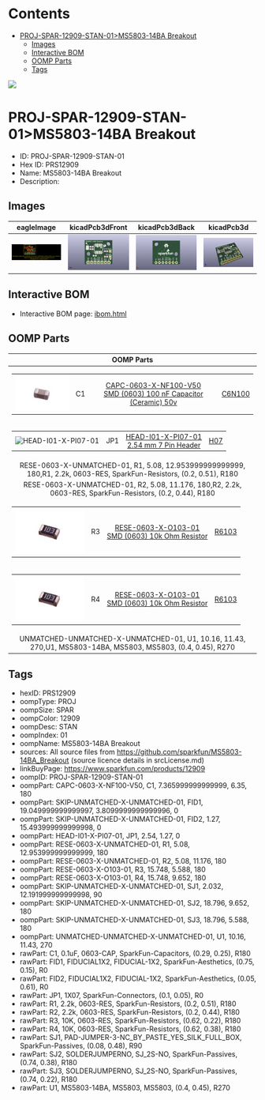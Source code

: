 



Contents
========

* [PROJ-SPAR-12909-STAN-01>MS5803-14BA Breakout](#proj-spar-12909-stan-01ms5803-14ba-breakout)
	* [Images](#images)
	* [Interactive BOM](#interactive-bom)
	* [OOMP Parts](#oomp-parts)
	* [Tags](#tags)
  
![][im]
# PROJ-SPAR-12909-STAN-01>MS5803-14BA Breakout

- ID: PROJ-SPAR-12909-STAN-01
- Hex ID: PRS12909
- Name: MS5803-14BA Breakout
- Description: 

## Images
  
  

|eagleImage|kicadPcb3dFront|kicadPcb3dBack|kicadPcb3d|
| :---: | :---: | :---: | :---: |
|[![eagleImage](eagleImage_140.png)](eagleImage_600.png)|[![kicadPcb3dFront](kicadPcb3dFront_140.png)](kicadPcb3dFront_600.png)|[![kicadPcb3dBack](kicadPcb3dBack_140.png)](kicadPcb3dBack_600.png)|[![kicadPcb3d](kicadPcb3d_140.png)](kicadPcb3d_600.png)|

## Interactive BOM

- Interactive BOM page: [ibom.html](kicad/bom/ibom.html)

## OOMP Parts
  

|OOMP Parts|
| :---: |
|<table><tr><td>![CAPC-0603-X-NF100-V50](https://raw.githubusercontent.com/oomlout/oomlout_OOMP_parts/main/CAPC-0603-X-NF100-V50/image_140.jpg)</td><td> C1</td><td>[CAPC-0603-X-NF100-V50<br>SMD (0603) 100 nF Capacitor (Ceramic) 50v](https://github.com/oomlout/oomlout_OOMP_parts/tree/main/CAPC-0603-X-NF100-V50/)</td><td>[C6N100](https://github.com/oomlout/oomlout_OOMP_parts/tree/main/CAPC-0603-X-NF100-V50/)</td></tr></table>|
|<table><tr><td>![HEAD-I01-X-PI07-01](https://raw.githubusercontent.com/oomlout/oomlout_OOMP_parts/main/HEAD-I01-X-PI07-01/image_140.jpg)</td><td> JP1</td><td>[HEAD-I01-X-PI07-01<br>2.54 mm 7 Pin Header](https://github.com/oomlout/oomlout_OOMP_parts/tree/main/HEAD-I01-X-PI07-01/)</td><td>[H07](https://github.com/oomlout/oomlout_OOMP_parts/tree/main/HEAD-I01-X-PI07-01/)</td></tr></table>|
|RESE-0603-X-UNMATCHED-01, R1, 5.08, 12.953999999999999, 180,R1, 2.2k, 0603-RES, SparkFun-Resistors, (0.2, 0.51), R180|
|RESE-0603-X-UNMATCHED-01, R2, 5.08, 11.176, 180,R2, 2.2k, 0603-RES, SparkFun-Resistors, (0.2, 0.44), R180|
|<table><tr><td>![RESE-0603-X-O103-01](https://raw.githubusercontent.com/oomlout/oomlout_OOMP_parts/main/RESE-0603-X-O103-01/image_140.jpg)</td><td> R3</td><td>[RESE-0603-X-O103-01<br>SMD (0603) 10k Ohm Resistor](https://github.com/oomlout/oomlout_OOMP_parts/tree/main/RESE-0603-X-O103-01/)</td><td>[R6103](https://github.com/oomlout/oomlout_OOMP_parts/tree/main/RESE-0603-X-O103-01/)</td></tr></table>|
|<table><tr><td>![RESE-0603-X-O103-01](https://raw.githubusercontent.com/oomlout/oomlout_OOMP_parts/main/RESE-0603-X-O103-01/image_140.jpg)</td><td> R4</td><td>[RESE-0603-X-O103-01<br>SMD (0603) 10k Ohm Resistor](https://github.com/oomlout/oomlout_OOMP_parts/tree/main/RESE-0603-X-O103-01/)</td><td>[R6103](https://github.com/oomlout/oomlout_OOMP_parts/tree/main/RESE-0603-X-O103-01/)</td></tr></table>|
|UNMATCHED-UNMATCHED-X-UNMATCHED-01, U1, 10.16, 11.43, 270,U1, MS5803-14BA, MS5803, MS5803, (0.4, 0.45), R270|

## Tags

- hexID: PRS12909
- oompType: PROJ
- oompSize: SPAR
- oompColor: 12909
- oompDesc: STAN
- oompIndex: 01
- oompName: MS5803-14BA Breakout
- sources: All source files from https://github.com/sparkfun/MS5803-14BA_Breakout (source licence details in srcLicense.md)
- linkBuyPage: https://www.sparkfun.com/products/12909
- oompID: PROJ-SPAR-12909-STAN-01
- oompPart: CAPC-0603-X-NF100-V50, C1, 7.365999999999999, 6.35, 180
- oompPart: SKIP-UNMATCHED-X-UNMATCHED-01, FID1, 19.049999999999997, 3.8099999999999996, 0
- oompPart: SKIP-UNMATCHED-X-UNMATCHED-01, FID2, 1.27, 15.493999999999998, 0
- oompPart: HEAD-I01-X-PI07-01, JP1, 2.54, 1.27, 0
- oompPart: RESE-0603-X-UNMATCHED-01, R1, 5.08, 12.953999999999999, 180
- oompPart: RESE-0603-X-UNMATCHED-01, R2, 5.08, 11.176, 180
- oompPart: RESE-0603-X-O103-01, R3, 15.748, 5.588, 180
- oompPart: RESE-0603-X-O103-01, R4, 15.748, 9.652, 180
- oompPart: SKIP-UNMATCHED-X-UNMATCHED-01, SJ1, 2.032, 12.191999999999998, 90
- oompPart: SKIP-UNMATCHED-X-UNMATCHED-01, SJ2, 18.796, 9.652, 180
- oompPart: SKIP-UNMATCHED-X-UNMATCHED-01, SJ3, 18.796, 5.588, 180
- oompPart: UNMATCHED-UNMATCHED-X-UNMATCHED-01, U1, 10.16, 11.43, 270
- rawPart: C1, 0.1uF, 0603-CAP, SparkFun-Capacitors, (0.29, 0.25), R180
- rawPart: FID1, FIDUCIAL1X2, FIDUCIAL-1X2, SparkFun-Aesthetics, (0.75, 0.15), R0
- rawPart: FID2, FIDUCIAL1X2, FIDUCIAL-1X2, SparkFun-Aesthetics, (0.05, 0.61), R0
- rawPart: JP1, 1X07, SparkFun-Connectors, (0.1, 0.05), R0
- rawPart: R1, 2.2k, 0603-RES, SparkFun-Resistors, (0.2, 0.51), R180
- rawPart: R2, 2.2k, 0603-RES, SparkFun-Resistors, (0.2, 0.44), R180
- rawPart: R3, 10K, 0603-RES, SparkFun-Resistors, (0.62, 0.22), R180
- rawPart: R4, 10K, 0603-RES, SparkFun-Resistors, (0.62, 0.38), R180
- rawPart: SJ1, PAD-JUMPER-3-NC_BY_PASTE_YES_SILK_FULL_BOX, SparkFun-Passives, (0.08, 0.48), R90
- rawPart: SJ2, SOLDERJUMPERNO, SJ_2S-NO, SparkFun-Passives, (0.74, 0.38), R180
- rawPart: SJ3, SOLDERJUMPERNO, SJ_2S-NO, SparkFun-Passives, (0.74, 0.22), R180
- rawPart: U1, MS5803-14BA, MS5803, MS5803, (0.4, 0.45), R270



[im]: kicadPcb3d_450.png
